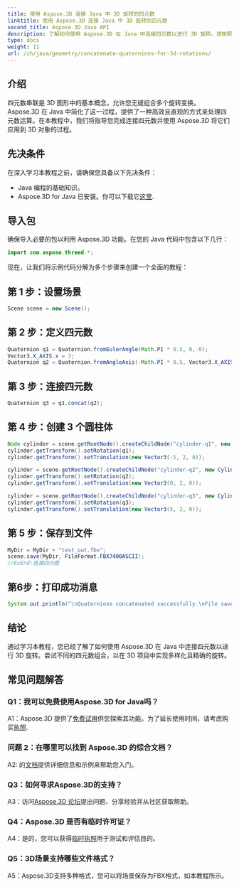 ```yaml
---
title: 使用 Aspose.3D 连接 Java 中 3D 旋转的四元数
linktitle: 使用 Aspose.3D 连接 Java 中 3D 旋转的四元数
second_title: Aspose.3D Java API
description: 了解如何使用 Aspose.3D 在 Java 中连接四元数以进行 3D 旋转。请按照我们的分步指南进行无缝动画转换。
type: docs
weight: 11
url: /zh/java/geometry/concatenate-quaternions-for-3d-rotations/
---
```

## 介绍

四元数串联是 3D 图形中的基本概念，允许您无缝组合多个旋转变换。 Aspose.3D 在 Java 中简化了这一过程，提供了一种高效且直观的方式来处理四元数运算。在本教程中，我们将指导您完成连接四元数并使用 Aspose.3D 将它们应用到 3D 对象的过程。

## 先决条件

在深入学习本教程之前，请确保您具备以下先决条件：

- Java 编程的基础知识。
- Aspose.3D for Java 已安装。你可以下载它[这里](https://releases.aspose.com/3d/java/).

## 导入包

确保导入必要的包以利用 Aspose.3D 功能。在您的 Java 代码中包含以下几行：

```java
import com.aspose.threed.*;
```

现在，让我们将示例代码分解为多个步骤来创建一个全面的教程：

## 第 1 步：设置场景

```java
Scene scene = new Scene();
```

## 第 2 步：定义四元数

```java
Quaternion q1 = Quaternion.fromEulerAngle(Math.PI * 0.5, 0, 0);
Vector3.X_AXIS.x = 3;
Quaternion q2 = Quaternion.fromAngleAxis(-Math.PI * 0.5, Vector3.X_AXIS);
```

## 第 3 步：连接四元数

```java
Quaternion q3 = q1.concat(q2);
```

## 第 4 步：创建 3 个圆柱体

```java
Node cylinder = scene.getRootNode().createChildNode("cylinder-q1", new Cylinder(0.1, 1, 2));
cylinder.getTransform().setRotation(q1);
cylinder.getTransform().setTranslation(new Vector3(-5, 2, 0));
```

```java
cylinder = scene.getRootNode().createChildNode("cylinder-q2", new Cylinder(0.1, 1, 2));
cylinder.getTransform().setRotation(q2);
cylinder.getTransform().setTranslation(new Vector3(0, 2, 0));
```

```java
cylinder = scene.getRootNode().createChildNode("cylinder-q3", new Cylinder(0.1, 1, 2));
cylinder.getTransform().setRotation(q3);
cylinder.getTransform().setTranslation(new Vector3(5, 2, 0));
```

## 第 5 步：保存到文件

```java
MyDir = MyDir + "test_out.fbx";
scene.save(MyDir, FileFormat.FBX7400ASCII);
//ExEnd:连接四元数
```

## 第6步：打印成功消息

```java
System.out.println("\nQuaternions concatenated successfully.\nFile saved at " + MyDir);
```

## 结论

通过学习本教程，您已经了解了如何使用 Aspose.3D 在 Java 中连接四元数以进行 3D 旋转。尝试不同的四元数组合，以在 3D 项目中实现多样化且精确的旋转。

## 常见问题解答

### Q1：我可以免费使用Aspose.3D for Java吗？

 A1：Aspose.3D 提供了[免费试用](https://releases.aspose.com/)供您探索其功能。为了延长使用时间，请考虑购买[执照](https://purchase.aspose.com/buy).

### 问题 2：在哪里可以找到 Aspose.3D 的综合文档？

 A2: 的[文档](https://reference.aspose.com/3d/java/)提供详细信息和示例来帮助您入门。

### Q3：如何寻求Aspose.3D的支持？

 A3：访问[Aspose.3D 论坛](https://forum.aspose.com/c/3d/18)提出问题、分享经验并从社区获取帮助。

### Q4：Aspose.3D 是否有临时许可证？

 A4：是的，您可以获得[临时执照](https://purchase.aspose.com/temporary-license/)用于测试和评估目的。

### Q5：3D场景支持哪些文件格式？

A5：Aspose.3D支持多种格式，您可以将场景保存为FBX格式，如本教程所示。